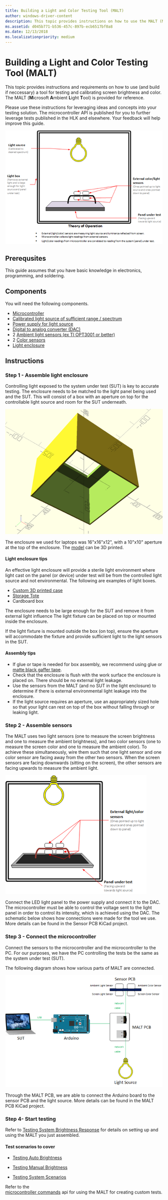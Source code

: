 ```yaml
---
title: Building a Light and Color Testing Tool (MALT)
author: windows-driver-content
description: This topic provides instructions on how to use the MALT (Microsoft Ambient Light Tool) as a light and color testing solution.
ms.assetid: d045b771-b536-457c-897b-ecb6517bf0a8
ms.date: 12/13/2018
ms.localizationpriority: medium
---
```


# Building a Light and Color Testing Tool (MALT)

This topic provides instructions and requirements on how to use (and build if neccessary) a tool for testing and calibrating screen brightness and color. The MALT (**M**icrosoft **A**mbient **L**ight **T**ool) is provided for reference. 

Please use these instructions for leveraging ideas and concepts into your testing solution. The microcontroller API is published for you to further leverage tests published in the HLK and elsewhere. Your feedback will help improve this guide.

![malt device](images/MALT.png)

## Prerequsites

This guide assumes that you have basic knowledge in electronics, programming, and soldering.

## Components

You will need the following components.

* [Microcontroller](https://store.arduino.cc/mega-2560-r3)
* [Calibrated light source of sufficient range / spectrum](https://www.superbrightleds.com/moreinfo/led-panel-light/square-12v-led-panel-light-fixture-1ft-x-1ft-35w/2184/)
* [Power supply for light source](https://www.superbrightleds.com/moreinfo/led-panel-light/square-12v-led-panel-light-fixture-1ft-x-1ft-35w/2184/#tab/PowerSupplies/subtab/powersupply)
* [Digital to analog converter (DAC)](https://www.microchip.com/wwwproducts/en/MCP4821)
* 2 [Ambient light sensors (ex TI OPT3001 or better)](https://www.ti.com/product/OPT3001)
* 2 [Color sensors](https://www.digikey.com/product-detail/en/ams/TCS34007FNM/TCS34007FNMCT-ND/6131552)
* [Light enclosure](#step-1---assemble-light-enclosure)

## Instructions

### Step 1 - Assemble light enclosure

Controlling light exposed to the system under test (SUT) is key to accurate testing. The enclosure needs to be matched to the light panel being used and the SUT. This will consist of a box with an aperture on top for the controllable light source and room for the SUT underneath.

![light enclosure](images/box.png)

The enclosure we used for laptops was 16"x16"x12", with a 10"x10" aperture at the top of the enclosure.  The [model](https://github.com/Microsoft/busiotools/tree/master/sensors/Tools/MALT/Schematics/enclosure) can be 3D printed. 

#### Light enclosure tips

An effective light enclosure will provide a sterile light environment where light cast on the panel (or device) under test will be from the controlled light source and not environmental. The following are examples of light boxes.

* [Custom 3D printed case](https://github.com/Microsoft/busiotools/tree/master/sensors/Tools/MALT/Schematics/enclosure)
* [Storage Tote](http://www.sterilite.com/SelectProduct.html?id=955&ProductCategory=182&section=1)
* Cardboard box

The enclosure needs to be large enough for the SUT and remove it from external light influence The light fixture can be placed on top or mounted inside the enclosure.

If the light fixture is mounted outside the box (on top), ensure the aperture will accommodate the fixture and provide sufficient light to the light sensors in the SUT.

#### Assembly tips

* If glue or tape is needed for box assembly, we recommend using glue or [matte black gaffer tape](https://en.wikipedia.org/wiki/Gaffer_tape).
* Check that the enclosure is flush with the work surface the enclosure is placed on. There should be no external light leakage.
* Use the sensors from the MALT (and no SUT in the light enclosure) to determine if there is external environmental light leakage into the enclosure.
* If the light source requires an aperture, use an appropriately sized hole so that your light can rest on top of the box without falling through or leaking light.

### Step 2 - Assemble sensors

The MALT uses two light sensors (one to measure the screen brightness and one to measure the ambient brightness), and two color sensors (one to measure the screen color and one to measure the ambient color). To achieve these simultaneously, wire them such that one light sensor and one color sensor are facing away from the other two sensors. When the screen sensors are facing downwards (sitting on the screen), the other sensors are facing upwards to measure the ambient light.

![sensor rig](images/sensor.png)

Connect the LED light panel to the power supply and connect it to the DAC. The microcontroller must be able to control the voltage sent to the light panel in order to control its intensity, which is achieved using the DAC. The schematic below shows how connections were made for the tool we use. More details can be found in the Sensor PCB KiCad project.

### Step 3 - Connect the microcontroller

Connect the sensors to the microcontroller and the microcontroller to the PC. For our purposes, we have the PC controlling the tests be the same as the system under test (SUT).

The following diagram shows how various parts of MALT are connected.

![block diagram](images/BlockDiagram.png)

Through the MALT PCB, we are able to connect the Arduino board to the sensor PCB and the light source. More details can be found in the MALT PCB KiCad project.

### Step 4- Start testing

Refer to [Testing System Brightness Response](testing-MALT-system-brightness-response.md) for details on setting up and using the MALT you just assembled.

#### Test scenarios to cover

* [Testing Auto Brightness](testing-MALT-auto-brightness.md)

* [Testing Manual Brightness](testing-MALT-manual-brightness.md)

* [Testing System Scenarios](testing-MALT-system-scenarios.md)

Refer to the  
[microcontroller commands](testing-MALT-microcontroller-commands.md) api for using the MALT for creating custom tests.